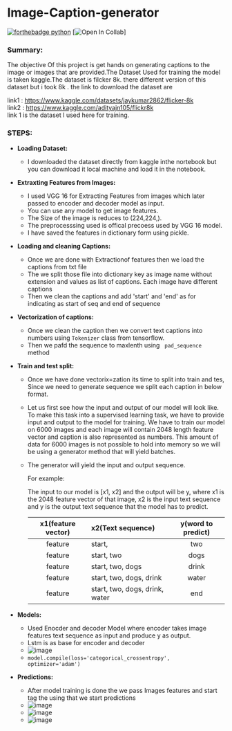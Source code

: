# Image-Caption-generator 
[![forthebadge python](http://ForTheBadge.com/images/badges/made-with-python.svg)](https://www.python.org/)
[![Open In Collab](https://colab.research.google.com/assets/colab-badge.svg)]
### Summary:
The objective Of this project is get hands on generating captions to the image or images that are provided.The Dataset Used for training the model is taken kaggle.The dataset is filcker 8k. there different version of this dataset but i took 8k . the link to download the dataset are</br>

link1 : https://www.kaggle.com/datasets/jaykumar2862/flicker-8k </br>
link2 : https://www.kaggle.com/adityajn105/flickr8k</br>
link 1 is the dataset I used here for training.</br>
### STEPS:
- **Loading Dataset:**</br>
     - I downloaded the dataset directly from kaggle inthe nortebook  but you can download it local machine and load it in the notebook.
     
- **Extraxting Features from Images:**</br>
     - I used VGG 16 for Extracting Features from images which later passed to encoder and decoder model as input.
     - You can use any model to get image features.
     - The Size of the image is reduces to (224,224,).
     - The preprocesssing used is offical precoess used by VGG 16 model.
     - I have saved the features in dictionary form using pickle.
     
- **Loading and cleaning Captions:**</br>
    - Once we are done with Extractionof features then we load the captions from txt file
    - The we split those file into dictionary key as image name without extension and values as list of captions. Each image have different captions 
    - Then we clean the captions and add 'start' and 'end' as for indicating  as start of seq and end of sequence  
    
- **Vectorization of captions:**</br>
    - Once we clean the caption then we convert text captions into numbers using <code>Tokenizer</code> class from tensorflow.
    - Then we pafd the sequence to maxlenth using <code> pad_sequence </code> method
- **Train and test split:**</br>
    - Once we have done vectorix=zation its time to split into train and tes, Since we need to generate sequence we split each caption in below format.
    - Let us first see how the input and output of our model will look like. To make this task into a supervised learning task, we have to provide input and output to         the model for training. We have to train our model on 6000 images and each image will contain 2048 length feature vector and caption is also represented as               numbers. This amount of data for 6000 images is not possible to hold into memory so we will be using a generator method that will yield batches.

     - The generator will yield the input and output sequence.

          For example:

          The input to our model is [x1, x2] and the output will be y, where x1 is the 2048 feature vector of that image, x2 is the input text sequence and y is the                output text sequence that the model has to predict.


          |x1(feature vector)	|x2(Text sequence)|y(word to predict)|
          |:-----------------:|:----------------|:----------------:|
          |feature	|start,	                          |two|
          |feature	|start, two	|dogs|
          |feature	|start, two, dogs	|drink|
          |feature	|start, two, dogs, drink	|water|
          |feature	|start, two, dogs, drink, water	|end|
          

-  **Models:**</br>
     - Used Enocder and decoder Model  where encoder takes image features text sequence as input and produce y as output.
     - Lstm is as base for encoder and decoder
     - ![image](https://user-images.githubusercontent.com/46964929/179342972-0b7142ea-bc03-4841-b135-a2d67f1faeb1.png)
     - <code>model.compile(loss='categorical_crossentropy', optimizer='adam')</code>
- **Predictions:**</br>
     - After model training is done the we  pass Images features and start tag the using that we start predictions 
     - ![image](https://user-images.githubusercontent.com/46964929/179343122-e23467bc-3939-418b-b9ad-33083487b1ab.png)
     - ![image](https://user-images.githubusercontent.com/46964929/179343136-f59625ba-33a1-4a3e-86e4-a11b05a0c456.png)
     - ![image](https://user-images.githubusercontent.com/46964929/179343168-6b704ee4-4dba-45ee-83d5-15615b441db1.png)




